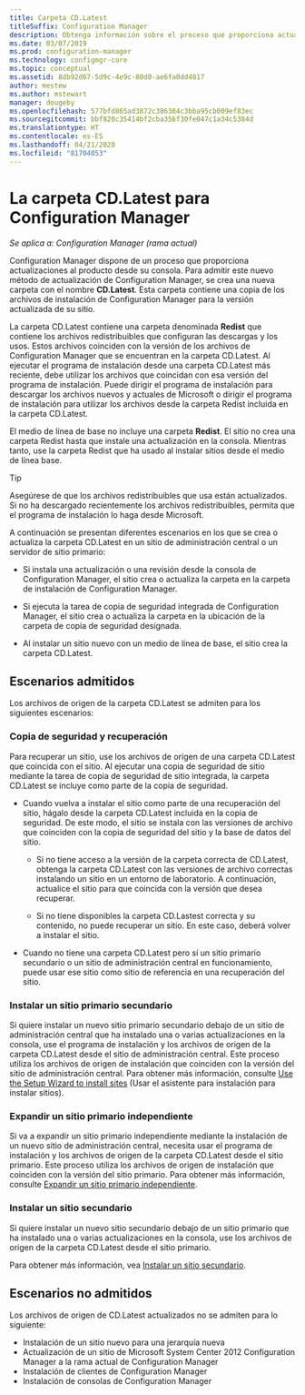 ```yaml
---
title: Carpeta CD.Latest
titleSuffix: Configuration Manager
description: Obtenga información sobre el proceso que proporciona actualizaciones al producto desde la consola de Configuration Manager.
ms.date: 03/07/2019
ms.prod: configuration-manager
ms.technology: configmgr-core
ms.topic: conceptual
ms.assetid: 8db92d67-5d9c-4e9c-80d0-ae6fa0dd4817
author: mestew
ms.author: mstewart
manager: dougeby
ms.openlocfilehash: 577bfd865ad3872c386384c3bba95cb009ef83ec
ms.sourcegitcommit: bbf820c35414bf2cba356f30fe047c1a34c5384d
ms.translationtype: HT
ms.contentlocale: es-ES
ms.lasthandoff: 04/21/2020
ms.locfileid: "81704053"
---
```

# <a name="the-cdlatest-folder-for-configuration-manager"></a>La carpeta CD.Latest para Configuration Manager

*Se aplica a: Configuration Manager (rama actual)*

Configuration Manager dispone de un proceso que proporciona actualizaciones al producto desde su consola. Para admitir este nuevo método de actualización de Configuration Manager, se crea una nueva carpeta con el nombre **CD.Latest**. Esta carpeta contiene una copia de los archivos de instalación de Configuration Manager para la versión actualizada de su sitio.  

La carpeta CD.Latest contiene una carpeta denominada **Redist** que contiene los archivos redistribuibles que configuran las descargas y los usos. Estos archivos coinciden con la versión de los archivos de Configuration Manager que se encuentran en la carpeta CD.Latest. Al ejecutar el programa de instalación desde una carpeta CD.Latest más reciente, debe utilizar los archivos que coincidan con esa versión del programa de instalación. Puede dirigir el programa de instalación para descargar los archivos nuevos y actuales de Microsoft o dirigir el programa de instalación para utilizar los archivos desde la carpeta Redist incluida en la carpeta CD.Latest.

El medio de línea de base no incluye una carpeta **Redist**. El sitio no crea una carpeta Redist hasta que instale una actualización en la consola. Mientras tanto, use la carpeta Redist que ha usado al instalar sitios desde el medio de línea base.  

> [!TIP]  
> Asegúrese de que los archivos redistribuibles que usa están actualizados. Si no ha descargado recientemente los archivos redistribuibles, permita que el programa de instalación lo haga desde Microsoft.   

A continuación se presentan diferentes escenarios en los que se crea o actualiza la carpeta CD.Latest en un sitio de administración central o un servidor de sitio primario:  

- Si instala una actualización o una revisión desde la consola de Configuration Manager, el sitio crea o actualiza la carpeta en la carpeta de instalación de Configuration Manager.  

- Si ejecuta la tarea de copia de seguridad integrada de Configuration Manager, el sitio crea o actualiza la carpeta en la ubicación de la carpeta de copia de seguridad designada.  

- Al instalar un sitio nuevo con un medio de línea de base, el sitio crea la carpeta CD.Latest.


## <a name="supported-scenarios"></a>Escenarios admitidos

Los archivos de origen de la carpeta CD.Latest se admiten para los siguientes escenarios:  

### <a name="backup-and-recovery"></a>Copia de seguridad y recuperación
Para recuperar un sitio, use los archivos de origen de una carpeta CD.Latest que coincida con el sitio. Al ejecutar una copia de seguridad de sitio mediante la tarea de copia de seguridad de sitio integrada, la carpeta CD.Latest se incluye como parte de la copia de seguridad.

- Cuando vuelva a instalar el sitio como parte de una recuperación del sitio, hágalo desde la carpeta CD.Latest incluida en la copia de seguridad. De este modo, el sitio se instala con las versiones de archivo que coinciden con la copia de seguridad del sitio y la base de datos del sitio.  

    - Si no tiene acceso a la versión de la carpeta correcta de CD.Latest, obtenga la carpeta CD.Latest con las versiones de archivo correctas instalando un sitio en un entorno de laboratorio. A continuación, actualice el sitio para que coincida con la versión que desea recuperar.  

    - Si no tiene disponibles la carpeta CD.Lastest correcta y su contenido, no puede recuperar un sitio. En este caso, deberá volver a instalar el sitio.  

- Cuando no tiene una carpeta CD.Latest pero sí un sitio primario secundario o un sitio de administración central en funcionamiento, puede usar ese sitio como sitio de referencia en una recuperación del sitio.  

### <a name="install-a-child-primary-site"></a>Instalar un sitio primario secundario
Si quiere instalar un nuevo sitio primario secundario debajo de un sitio de administración central que ha instalado una o varias actualizaciones en la consola, use el programa de instalación y los archivos de origen de la carpeta CD.Latest desde el sitio de administración central. Este proceso utiliza los archivos de origen de instalación que coinciden con la versión del sitio de administración central. Para obtener más información, consulte [Use the Setup Wizard to install sites](../deploy/install/use-the-setup-wizard-to-install-sites.md) (Usar el asistente para instalación para instalar sitios).  

### <a name="expand-a-stand-alone-primary-site"></a>Expandir un sitio primario independiente
Si va a expandir un sitio primario independiente mediante la instalación de un nuevo sitio de administración central, necesita usar el programa de instalación y los archivos de origen de la carpeta CD.Latest desde el sitio primario. Este proceso utiliza los archivos de origen de instalación que coinciden con la versión del sitio primario. Para obtener más información, consulte [Expandir un sitio primario independiente](../deploy/install/use-the-setup-wizard-to-install-sites.md#bkmk_expand).

### <a name="install-a-secondary-site"></a>Instalar un sitio secundario
<!-- SCCMDocs-pr issue #3164 -->
Si quiere instalar un nuevo sitio secundario debajo de un sitio primario que ha instalado una o varias actualizaciones en la consola, use los archivos de origen de la carpeta CD.Latest desde el sitio primario. 

Para obtener más información, vea [Instalar un sitio secundario](../deploy/install/use-the-setup-wizard-to-install-sites.md#bkmk_secondary). 


## <a name="unsupported-scenarios"></a>Escenarios no admitidos

Los archivos de origen de CD.Latest actualizados no se admiten para lo siguiente:  

- Instalación de un sitio nuevo para una jerarquía nueva  
- Actualización de un sitio de Microsoft System Center 2012 Configuration Manager a la rama actual de Configuration Manager
- Instalación de clientes de Configuration Manager
- Instalación de consolas de Configuration Manager
